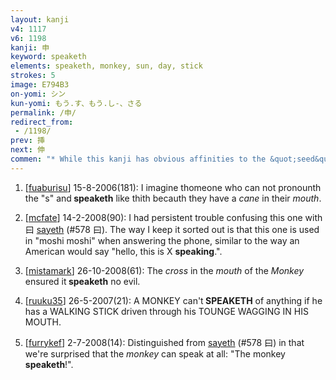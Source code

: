 ```yaml
---
layout: kanji
v4: 1117
v6: 1198
kanji: 申
keyword: speaketh
elements: speaketh, monkey, sun, day, stick
strokes: 5
image: E794B3
on-yomi: シン
kun-yomi: もう.す、もう.し-、さる
permalink: /申/
redirect_from:
 - /1198/
prev: 挿
next: 伸
commen: "* While this kanji has obvious affinities to the &quot;seed&quot; group, it also happens to be the zodiacal sign of the <i>monkey</i> (the one who <i>speaketh</i> no evil, among other things). We shall therefore take <i>monkey</i> as its primitive meaning."
---
```


1) [<a href="http://kanji.koohii.com/profile/fuaburisu">fuaburisu</a>] 15-8-2006(181): I imagine thomeone who can not pronounth the &quot;s&quot; and<strong> speaketh</strong> like thith becauth they have a <em>cane</em> in their <em>mouth</em>.

2) [<a href="http://kanji.koohii.com/profile/mcfate">mcfate</a>] 14-2-2008(90): I had persistent trouble confusing this one with 曰 <a href="../v4/578.html">sayeth</a> (#578 曰). The way I keep it sorted out is that this one is used in &quot;moshi moshi&quot; when answering the phone, similar to the way an American would say &quot;hello, this is X <strong>speaking</strong>.&quot;.

3) [<a href="http://kanji.koohii.com/profile/mistamark">mistamark</a>] 26-10-2008(61): The <em>cross</em> in the <em>mouth</em> of the <em>Monkey</em> ensured it<strong> speaketh</strong> no evil.

4) [<a href="http://kanji.koohii.com/profile/ruuku35">ruuku35</a>] 26-5-2007(21): A MONKEY can&#039;t<strong> SPEAKETH</strong> of anything if he has a WALKING STICK driven through his TOUNGE WAGGING IN HIS MOUTH.

5) [<a href="http://kanji.koohii.com/profile/furrykef">furrykef</a>] 2-7-2008(14): Distinguished from <a href="../v4/578.html">sayeth</a> (#578 曰) in that we&#039;re surprised that the <em>monkey</em> can speak at all: &quot;The monkey<strong> speaketh</strong>!&quot;.

